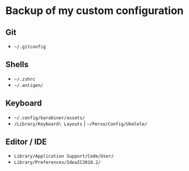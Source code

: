 # Backup of my custom configuration

## Git
* `~/.gitconfig`

## Shells
* `~/.zshrc`
* `~/.antigen/`

## Keyboard
* `~/.config/karabiner/assets/`
* `/Library/Keyboard\ Layouts` | `~/Perso/Config/Ukelele/`

## Editor / IDE
* `Library/Application Support/Code/User/`
* `Library/Preferences/IdeaIC2018.2/`

